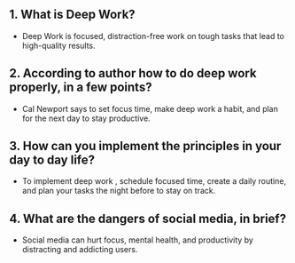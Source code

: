 ## 1. What is Deep Work?  

* Deep Work is focused, distraction-free work on tough tasks that lead to high-quality results.

## 2. According to author how to do deep work properly, in a few points?

* Cal Newport says to set focus time, make deep work a habit, and plan for the next day to stay productive.

## 3. How can you implement the principles in your day to day life?

* To implement deep work , schedule focused time, create a daily routine, and plan your tasks the night before to stay on track.

## 4. What are the dangers of social media, in brief?

* Social media can hurt focus, mental health, and productivity by distracting and addicting users.
